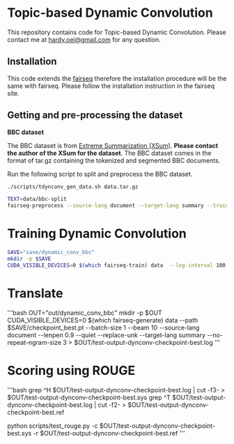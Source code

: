 # Topic-based Dynamic Convolution 

This repository contains code for Topic-based Dynamic Convolution. Please contact me at hardy.oei@gmail.com for any question.

## Installation

This code extends the [fairseq](https://github.com/pytorch/fairseq) therefore the installation procedure will be the same with fairseq. Please follow the installation instruction in the fairseq site.

## Getting and pre-processing the dataset

**BBC dataset**

The BBC dataset is from [Extreme Summarization (XSum)](https://github.com/EdinburghNLP/XSum). **Please contact the author of the XSum for the dataset**.  The BBC dataset comes in the format of tar.gz containing the tokenized and segmented BBC documents.

Run the following script to split and preprocess the BBC dataset.

```bash
./scripts/tdynconv_gen_data.sh data.tar.gz

TEXT=data/bbc-split
fairseq-preprocess --source-lang document --target-lang summary --trainpref $TEXT/train --validpref $TEXT/validation --testpref $TEXT/test --destdir ./data --joined-dictionary --nwordstgt 50000 --nwordssrc 50000 --workers 8
```

# Training Dynamic Convolution
```bash
SAVE="save/dynamic_conv_bbc"
mkdir -p $SAVE
CUDA_VISIBLE_DEVICES=0 $(which fairseq-train) data  --log-interval 100 --no-progress-bar --max-update 30000 --share-all-embeddings --optimizer adam --adam-betas '(0.9, 0.98)' --clip-norm 0.0 --weight-decay 1e-3 --criterion label_smoothed_cross_entropy --label-smoothing 0.1 --min-lr 1e-09 --update-freq 16 --attention-dropout 0.1 --keep-last-epochs 10 --ddp-backend=no_c10d  --lr-scheduler cosine --warmup-init-lr 1e-4 --warmup-updates 1000 --lr-shrink 1 --max-lr 0.001 --lr 1e-4 --min-lr 1e-6 --t-mult 1 --lr-period-updates 2000 --arch lightconv --save-dir $SAVE --dropout 0.3 --attention-dropout 0.1 --weight-dropout 0.1  --encoder-glu 1 --decoder-glu 1 --max-tokens 3584 --dataset-impl raw
```
# Translate 
'''bash
OUT="out/dynamic_conv_bbc"
mkdir -p $OUT
CUDA_VISIBLE_DEVICES=0 $(which fairseq-generate) data --path $SAVE/checkpoint_best.pt --batch-size 1 --beam 10 --source-lang document --lenpen 0.9 --quiet --replace-unk --target-lang summary --no-repeat-ngram-size 3 > $OUT/test-output-dynconv-checkpoint-best.log 
'''

# Scoring using ROUGE
'''bash
grep ^H $OUT/test-output-dynconv-checkpoint-best.log  | cut -f3- > $OUT/test-output-dynconv-checkpoint-best.sys 
grep ^T $OUT/test-output-dynconv-checkpoint-best.log  | cut -f2- > $OUT/test-output-dynconv-checkpoint-best.ref 

python scripts/test_rouge.py -c $OUT/test-output-dynconv-checkpoint-best.sys -r $OUT/test-output-dynconv-checkpoint-best.ref
'''




